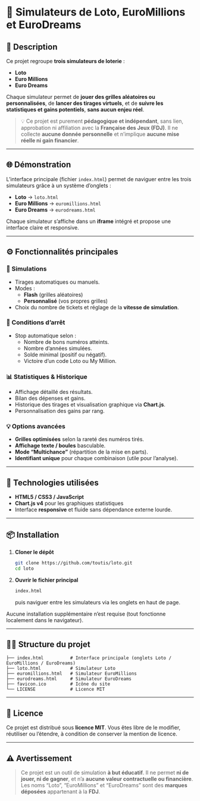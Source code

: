 # 🎲 Simulateurs de Loto, EuroMillions et EuroDreams

## 🧩 Description

Ce projet regroupe **trois simulateurs de loterie** :
- **Loto**
- **Euro Millions**
- **Euro Dreams**

Chaque simulateur permet de **jouer des grilles aléatoires ou personnalisées**, de **lancer des tirages virtuels**, et de **suivre les statistiques et gains potentiels**, **sans aucun enjeu réel**.

> 💡 Ce projet est purement **pédagogique et indépendant**, sans lien, approbation ni affiliation avec la **Française des Jeux (FDJ)**.
> Il ne collecte **aucune donnée personnelle** et n’implique **aucune mise réelle ni gain financier**.

---

## 🌐 Démonstration

L’interface principale (fichier `index.html`) permet de naviguer entre les trois simulateurs grâce à un système d’onglets :

- **Loto** → `loto.html`
- **Euro Millions** → `euromillions.html`
- **Euro Dreams** → `eurodreams.html`

Chaque simulateur s’affiche dans un **iframe** intégré et propose une interface claire et responsive.

---

## ⚙️ Fonctionnalités principales

### 🧮 Simulations
- Tirages automatiques ou manuels.
- Modes :
  - **Flash** (grilles aléatoires)
  - **Personnalisé** (vos propres grilles)
- Choix du nombre de tickets et réglage de la **vitesse de simulation**.

### 🎯 Conditions d’arrêt
- Stop automatique selon :
  - Nombre de bons numéros atteints.
  - Nombre d’années simulées.
  - Solde minimal (positif ou négatif).
  - Victoire d’un code Loto ou My Million.

### 📊 Statistiques & Historique
- Affichage détaillé des résultats.
- Bilan des dépenses et gains.
- Historique des tirages et visualisation graphique via **Chart.js**.
- Personnalisation des gains par rang.

### 💡 Options avancées
- **Grilles optimisées** selon la rareté des numéros tirés.
- **Affichage texte / boules** basculable.
- **Mode “Multichance”** (répartition de la mise en parts).
- **Identifiant unique** pour chaque combinaison (utile pour l’analyse).

---

## 🧰 Technologies utilisées

- **HTML5 / CSS3 / JavaScript**
- **Chart.js v4** pour les graphiques statistiques
- Interface **responsive** et fluide sans dépendance externe lourde.

---

## 📦 Installation

1. **Cloner le dépôt**
   ```bash
   git clone https://github.com/toutis/loto.git
   cd loto
   ```

2. **Ouvrir le fichier principal**
   ```bash
   index.html
   ```
   puis naviguer entre les simulateurs via les onglets en haut de page.

Aucune installation supplémentaire n’est requise (tout fonctionne localement dans le navigateur).

---

## 🧑‍💻 Structure du projet

```
├── index.html          # Interface principale (onglets Loto / EuroMillions / EuroDreams)
├── loto.html           # Simulateur Loto
├── euromillions.html   # Simulateur EuroMillions
├── eurodreams.html     # Simulateur EuroDreams
├── favicon.ico         # Icône du site
└── LICENSE             # Licence MIT
```

---

## 📜 Licence

Ce projet est distribué sous **licence MIT**.
Vous êtes libre de le modifier, réutiliser ou l’étendre, à condition de conserver la mention de licence.

---

## ⚠️ Avertissement

> Ce projet est un outil de simulation **à but éducatif**.
> Il ne permet **ni de jouer, ni de gagner**, et n’a **aucune valeur contractuelle ou financière**.
> Les noms “Loto”, “EuroMillions” et “EuroDreams” sont des **marques déposées** appartenant à la **FDJ**.
